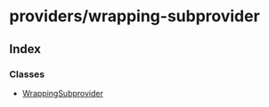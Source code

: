 # providers/wrapping-subprovider

## Index

### Classes

* [WrappingSubprovider](../classes/_providers_wrapping_subprovider_.wrappingsubprovider.md)

